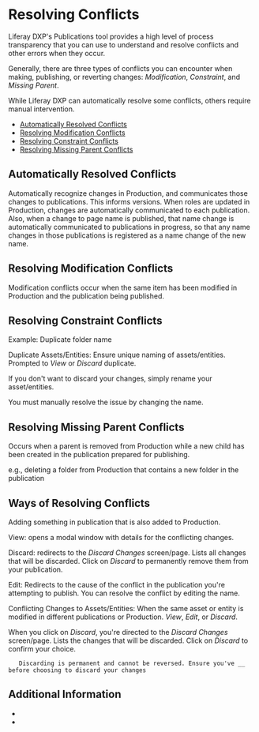 # Resolving Conflicts

Liferay DXP's Publications tool provides a high level of process transparency that you can use to understand and resolve conflicts and other errors when they occur.

Generally, there are three types of conflicts you can encounter when making, publishing, or reverting changes: *Modification*, *Constraint*, and *Missing Parent*.

While Liferay DXP can automatically resolve some conflicts, others require manual intervention.

* [Automatically Resolved Conflicts](#automatically-resolved-conflicts)
* [Resolving Modification Conflicts](#resolving-modification-conflicts)
* [Resolving Constraint Conflicts](#resolving-constraint-conflicts)
* [Resolving Missing Parent Conflicts](#resolving-missing-parent-conflicts)

## Automatically Resolved Conflicts

Automatically recognize changes in Production, and communicates those changes to publications. <!--automatic conflict resolution is between Production and publications, given subsequent changes to Production--> This informs versions. When roles are updated in Production, changes are automatically communicated to each publication. Also, when a change to page name is published, that name change is automatically communicated to publications in progress, so that any name changes in those publications is registered as a name change of the new name. <!--essentially resolves a discrepancy between current Production and the publication's version of Production.-->

<!--Automatic resolution resolves conflicts by adding, modifying, or removing the conflicts from the publication. ??-->

## Resolving Modification Conflicts

Modification conflicts occur when the same item has been modified in Production and the publication being published.

## Resolving Constraint Conflicts

Example: Duplicate folder name

Duplicate Assets/Entities: Ensure unique naming of assets/entities. Prompted to *View* or *Discard* duplicate.

If you don't want to discard your changes, simply rename your asset/entities.

You must manually resolve the issue by changing the name.

## Resolving Missing Parent Conflicts

Occurs when a parent is removed from Production while a new child has been created in the publication prepared for publishing.

e.g., deleting a folder from Production that contains a new folder in the publication

## Ways of Resolving Conflicts

Adding something in publication that is also added to Production.



View: opens a modal window with details for the conflicting changes.

Discard: redirects to the *Discard Changes* screen/page. Lists all changes that will be discarded. Click on *Discard* to permanently remove them from your publication.

Edit: Redirects to the cause of the conflict in the publication you're attempting to publish. You can resolve the conflict by editing the name.

Conflicting Changes to Assets/Entities: When the same asset or entity is modified in different publications or Production. *View*, *Edit*, or *Discard*.

When you click on *Discard*, you're directed to the *Discard Changes* screen/page. Lists the changes that will be discarded. Click on *Discard* to confirm your choice.

```warning::
   Discarding is permanent and cannot be reversed. Ensure you've __ before choosing to discard your changes
```

## Additional Information

* []()
* []()
